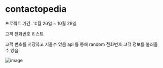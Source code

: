 # contactopedia

프로젝트 기간: 10월 26일 ~ 10월 29일 

고객 전화번호 리스트 

고객 번호를 저장하고 지울수 있음 
api 를 통해 random 전화번호 고객 정보를 불러올 수 있음. 

![image](https://github.com/foryoudrizzle14/contact/assets/115998794/7f069903-fff3-458f-9ee2-89cb164bd047)
